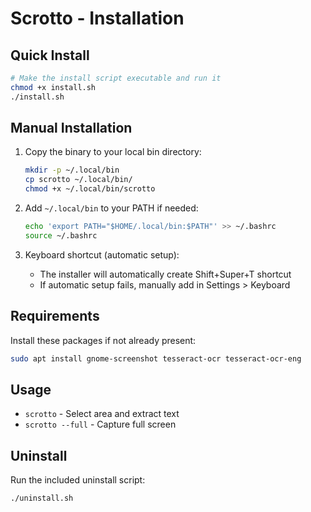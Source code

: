 # Scrotto - Installation

## Quick Install

```bash
# Make the install script executable and run it
chmod +x install.sh
./install.sh
```

## Manual Installation

1. Copy the binary to your local bin directory:
   ```bash
   mkdir -p ~/.local/bin
   cp scrotto ~/.local/bin/
   chmod +x ~/.local/bin/scrotto
   ```

2. Add `~/.local/bin` to your PATH if needed:
   ```bash
   echo 'export PATH="$HOME/.local/bin:$PATH"' >> ~/.bashrc
   source ~/.bashrc
   ```

3. Keyboard shortcut (automatic setup):
   - The installer will automatically create Shift+Super+T shortcut
   - If automatic setup fails, manually add in Settings > Keyboard

## Requirements

Install these packages if not already present:
```bash
sudo apt install gnome-screenshot tesseract-ocr tesseract-ocr-eng
```

## Usage

- `scrotto` - Select area and extract text
- `scrotto --full` - Capture full screen

## Uninstall

Run the included uninstall script:
```bash
./uninstall.sh
```
